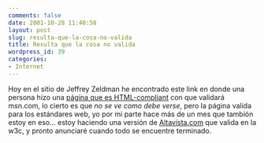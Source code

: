 ```yaml
---
comments: false
date: 2001-10-28 11:40:58
layout: post
slug: resulta-que-la-cosa-no-valida
title: Resulta que la cosa no valida
wordpress_id: 39
categories:
- Internet
---
```


Hoy en el sitio de Jeffrey Zeldman he encontrado este link en donde una persona hizo una [página que es HTML-compliant](http://www3.sympatico.ca/dylanfoley/pages/test/msn_tidy.html) con  que validará msn.com, lo cierto es que _no se ve como debe verse_, pero la página valida para los estándares web, yo por mi parte hace más de un mes que tambión estoy en eso… estoy haciendo una versión de [Altavista.com](http://www.altavista.com) que valida en la w3c, y pronto anunciaré cuando todo se encuentre terminado.




 
